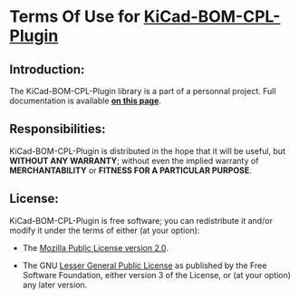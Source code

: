 # Terms Of Use for [KiCad-BOM-CPL-Plugin][1]


## Introduction:

The KiCad-BOM-CPL-Plugin library is a part of a personnal project.
Full documentation is available **[on this page][2]**.


## Responsibilities:

KiCad-BOM-CPL-Plugin is distributed in the hope that it will be useful,
but **WITHOUT ANY WARRANTY**; without even the implied warranty of
**MERCHANTABILITY** or **FITNESS FOR A PARTICULAR PURPOSE**.


## License:

KiCad-BOM-CPL-Plugin is free software; you can redistribute it and/or
modify it under the terms of either (at your option):

- The [Mozilla Public License version 2.0][3].

- The GNU [Lesser General Public License][4] as published by the Free Software Foundation,
either version 3 of the License, or (at your option) any later version.

[1]: <https://github.com/prrvchr/KiCad-BOM-CPL-Plugin>
[2]: <https://prrvchr.github.io/KiCad-BOM-CPL-Plugin>
[3]: <http://mozilla.org/MPL/2.0/>
[4]: <http://www.gnu.org/licenses/lgpl-3.0.html>
